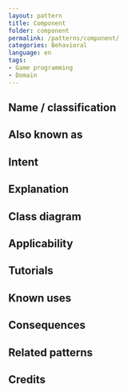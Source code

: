 ```yaml
---
layout: pattern
title: Component
folder: component
permalink: /patterns/component/
categories: Behavioral
language: en
tags:
- Game programming
- Domain
---
```


## Name / classification

## Also known as

## Intent

## Explanation

## Class diagram

## Applicability

## Tutorials

## Known uses

## Consequences

## Related patterns

## Credits
